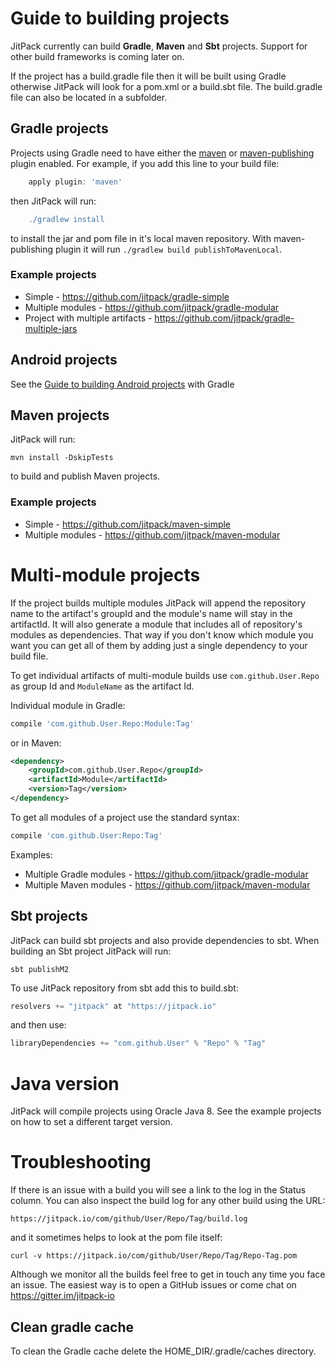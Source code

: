 # Guide to building projects

JitPack currently can build **Gradle**, **Maven** and **Sbt** projects. Support for other build frameworks is coming later on.

If the project has a build.gradle file then it will be built using Gradle otherwise JitPack will look for a pom.xml or a build.sbt file. The build.gradle file can also be located in a subfolder.

## Gradle projects

Projects using Gradle need to have either the [maven](http://gradle.org/docs/current/userguide/maven_plugin.html) or [maven-publishing](https://gradle.org/docs/current/userguide/publishing_maven.html) plugin enabled. For example, if you add this line to your build file:

```gradle
    apply plugin: 'maven'
```

then JitPack will run:

```gradle
    ./gradlew install
```

to install the jar and pom file in it's local maven repository. With maven-publishing plugin it will run `./gradlew build publishToMavenLocal`. 

### Example projects

 - Simple - https://github.com/jitpack/gradle-simple
 - Multiple modules - https://github.com/jitpack/gradle-modular
 - Project with multiple artifacts - https://github.com/jitpack/gradle-multiple-jars

## Android projects

See the [Guide to building Android projects](https://github.com/jitpack/jitpack.io/blob/master/ANDROID.md) with Gradle

## Maven projects

JitPack will run: 

    mvn install -DskipTests
    
to build and publish Maven projects. 

### Example projects

 - Simple - https://github.com/jitpack/maven-simple
 - Multiple modules - https://github.com/jitpack/maven-modular
  
# Multi-module projects

If the project builds multiple modules JitPack will append the repository name to the artifact's groupId and the module's name will stay in the artifactId. It will also generate a module that includes all of repository's modules as dependencies. That way if you don't know which module you want you can get all of them by adding just a single dependency to your build file.

To get individual artifacts of multi-module builds use `com.github.User.Repo` as group Id and `ModuleName` as the artifact Id.

Individual module in Gradle:

```gradle
compile 'com.github.User.Repo:Module:Tag'
```
or in Maven:

```xml
<dependency> 
	<groupId>com.github.User.Repo</groupId> 
	<artifactId>Module</artifactId> 
	<version>Tag</version> 
</dependency>
``` 

To get all modules of a project use the standard syntax:
```gradle
compile 'com.github.User:Repo:Tag'
```

Examples:
 - Multiple Gradle modules - https://github.com/jitpack/gradle-modular
 - Multiple Maven modules - https://github.com/jitpack/maven-modular

## Sbt projects

JitPack can build sbt projects and also provide dependencies to sbt. 
When building an Sbt project JitPack will run:

    sbt publishM2

To use JitPack repository from sbt add this to build.sbt:
```sbt
resolvers += "jitpack" at "https://jitpack.io"
```
and then use:
```sbt
libraryDependencies += "com.github.User" % "Repo" % "Tag"
```

# Java version

JitPack will compile projects using Oracle Java 8. See the example projects on how to set a different target version.

# Troubleshooting

If there is an issue with a build you will see a link to the log in the Status column. You can also inspect the build log for any other build using the URL:

```
https://jitpack.io/com/github/User/Repo/Tag/build.log
```

and it sometimes helps to look at the pom file itself:

```
curl -v https://jitpack.io/com/github/User/Repo/Tag/Repo-Tag.pom
```

Although we monitor all the builds feel free to get in touch any time you face an issue. 
The easiest way is to open a GitHub issues or come chat on https://gitter.im/jitpack-io

## Clean gradle cache

To clean the Gradle cache delete the HOME_DIR/.gradle/caches directory.

